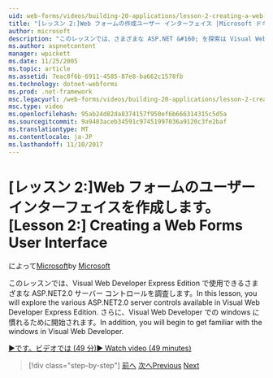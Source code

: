 ```yaml
---
uid: web-forms/videos/building-20-applications/lesson-2-creating-a-web-forms-user-interface
title: "[レッスン 2:]Web フォームの作成ユーザー インターフェイス |Microsoft ドキュメント"
author: microsoft
description: "このレッスンでは、さまざまな ASP.NET &#160; を探索は Visual Web Developer Express Edition で使用できる 2.0 のサーバー コントロールです。 さらに、開始します."
ms.author: aspnetcontent
manager: wpickett
ms.date: 11/25/2005
ms.topic: article
ms.assetid: 7eac8f6b-6911-4585-87e8-ba662c1578fb
ms.technology: dotnet-webforms
ms.prod: .net-framework
msc.legacyurl: /web-forms/videos/building-20-applications/lesson-2-creating-a-web-forms-user-interface
msc.type: video
ms.openlocfilehash: 95ab24d82da8374157f950ef6b666314315c5d5a
ms.sourcegitcommit: 9a9483aceb34591c97451997036a9120c3fe2baf
ms.translationtype: MT
ms.contentlocale: ja-JP
ms.lasthandoff: 11/10/2017
---
```

<a name="lesson-2-creating-a-web-forms-user-interface"></a><span data-ttu-id="30dc3-104">[レッスン 2:]Web フォームのユーザー インターフェイスを作成します。</span><span class="sxs-lookup"><span data-stu-id="30dc3-104">[Lesson 2:] Creating a Web Forms User Interface</span></span>
====================
<span data-ttu-id="30dc3-105">によって[Microsoft](https://github.com/microsoft)</span><span class="sxs-lookup"><span data-stu-id="30dc3-105">by [Microsoft](https://github.com/microsoft)</span></span>

<span data-ttu-id="30dc3-106">このレッスンでは、Visual Web Developer Express Edition で使用できるさまざまな ASP.NET2.0 サーバー コントロールを調査します。</span><span class="sxs-lookup"><span data-stu-id="30dc3-106">In this lesson, you will explore the various ASP.NET2.0 server controls available in Visual Web Developer Express Edition.</span></span> <span data-ttu-id="30dc3-107">さらに、Visual Web Developer での windows に慣れるために開始されます。</span><span class="sxs-lookup"><span data-stu-id="30dc3-107">In addition, you will begin to get familiar with the windows in Visual Web Developer.</span></span>

[<span data-ttu-id="30dc3-108">&#9654;です。ビデオでは (49 分)</span><span class="sxs-lookup"><span data-stu-id="30dc3-108">&#9654; Watch video (49 minutes)</span></span>](https://channel9.msdn.com/Blogs/ASP-NET-Site-Videos/lesson-2-creating-a-web-forms-user-interface)

>[!div class="step-by-step"]
<span data-ttu-id="30dc3-109">[前へ](lesson-1-getting-started-with-visual-web-developer-express.md)
[次へ](lesson-3-understanding-more-about-events-and-postback.md)</span><span class="sxs-lookup"><span data-stu-id="30dc3-109">[Previous](lesson-1-getting-started-with-visual-web-developer-express.md)
[Next](lesson-3-understanding-more-about-events-and-postback.md)</span></span>
